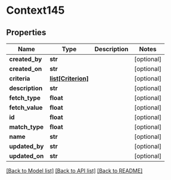 # Context145

## Properties
Name | Type | Description | Notes
------------ | ------------- | ------------- | -------------
**created_by** | **str** |  | [optional] 
**created_on** | **str** |  | [optional] 
**criteria** | [**list[Criterion]**](Criterion.md) |  | [optional] 
**description** | **str** |  | [optional] 
**fetch_type** | **float** |  | [optional] 
**fetch_value** | **float** |  | [optional] 
**id** | **float** |  | [optional] 
**match_type** | **float** |  | [optional] 
**name** | **str** |  | [optional] 
**updated_by** | **str** |  | [optional] 
**updated_on** | **str** |  | [optional] 

[[Back to Model list]](../README.md#documentation-for-models) [[Back to API list]](../README.md#documentation-for-api-endpoints) [[Back to README]](../README.md)


